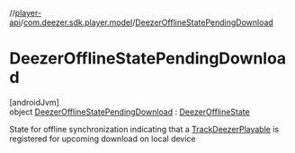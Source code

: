 //[player-api](../../../index.md)/[com.deezer.sdk.player.model](../index.md)/[DeezerOfflineStatePendingDownload](index.md)

# DeezerOfflineStatePendingDownload

[androidJvm]\
object [DeezerOfflineStatePendingDownload](index.md) : [DeezerOfflineState](../-deezer-offline-state/index.md)

State for offline synchronization indicating that a [TrackDeezerPlayable](../-track-deezer-playable/index.md) is registered for upcoming download on local device
